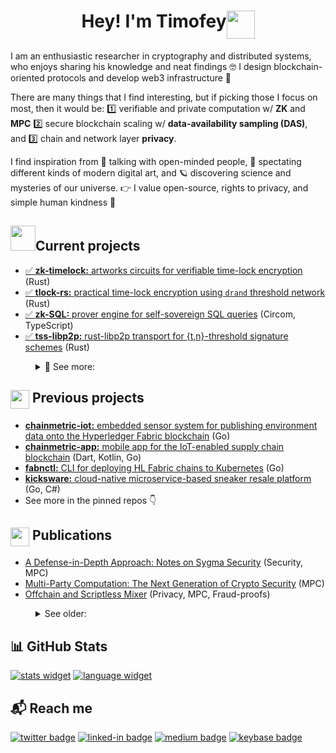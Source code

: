 <h1 align="center">
  Hey! I'm Timofey<img align="top" src="https://media.giphy.com/media/vAi1XUShhkPpx9bEP4/giphy.gif" width="45">
</h1>

I am an enthusiastic researcher in cryptography and distributed systems, who enjoys sharing his knowledge and neat findings 🤓 I design blockchain-oriented protocols and develop web3 infrastructure 🌉 

There are many things that I find interesting, but if picking those I focus on most, then it would be: 1️⃣ verifiable and private computation w/ **ZK** and **MPC** 2️⃣ secure blockchain scaling w/ **data-availability sampling (DAS)**, and 3️⃣ chain and network layer **privacy**.

I find inspiration from 👥 talking with open-minded people, 🎨 spectating different kinds of modern digital art, and 🪐 discovering science and mysteries of our universe. 👉 I value open-source, rights to privacy, and simple human kindness 🤗

## <img src="https://github.com/timoth-y/timoth-y/blob/master/assets/coding.gif?raw=true" width="40">Current projects
- [✅ **zk-timelock:** artworks circuits for verifiable time-lock encryption](https://github.com/timoth-y/zk-timelock) (Rust)
- [✅ **tlock-rs:** practical time-lock encryption using `drand` threshold network](https://github.com/timoth-y/tlock-rs) (Rust)
- [✅ **zk-SQL:** prover engine for self-sovereign SQL queries](https://github.com/timoth-y/zk-SQL) (Circom, TypeScript)
- [✅ **tss-libp2p:** rust-libp2p transport for {t,n}-threshold signature schemes](https://github.com/timoth-y/tss-libp2p) (Rust)
<dl>
<dd>
<details>
<summary> 👀 See more: </summary>
	<li><a href="https://github.com/timoth-y/two-party-adapto">✅ <b>2-party-adaptor:</b> joint adaptor signatures generation </a> (Rust)</li>
  <li><a href="https://github.com/timoth-y/contangle-zkcp">❄️ <b>contangle-zkcp:</b> universal zero-knowledge contingent payments </a> (Rust)</li>
  <li><a href="https://github.com/ChainSafe/go-signature-adaptor">✅ <b>go-signature-adaptor:</b> pure Go implementation of ECDSA signature adaptors</a> (Go)</li>
  <li><a href="https://github.com/timoth-y/obsidian-ticktick">❄️ <b>obsidian-ticktick:</b> sync Obsidian checklists with TickTick</a> (TypeScript)</li>
  <li><a href="https://github.com/timoth-y/obsidian-hackmd">❄️ <b>obsidian-hackmd:</b> publish Obsidian notes to HackMD</a> (TypeScript)</li>
</details>
</dd>
</dl>

## <img align="top" src="https://media.giphy.com/media/l4Ah2V9VDkRHCL7cE9/giphy.gif" width="30"> Previous projects
- [**chainmetric-iot:** embedded sensor system for publishing environment data onto the Hyperledger Fabric blockchain](https://github.com/timoth-y/chainmetric-iot) (Go)
- [**chainmetric-app:** mobile app for the IoT-enabled supply chain blockchain](https://github.com/timoth-y/chainmetric-app) (Dart, Kotlin, Go)
- [**fabnctl:** CLI for deploying HL Fabric chains to Kubernetes](https://github.com/timoth-y/fabnctl) (Go)
- [**kicksware:** cloud-native microservice-based sneaker resale platform](https://github.com/timoth-y/kicksware-platform) (Go, C#)
- See more in the pinned repos 👇

## <img align="top" src="https://media.giphy.com/media/p0Ac5EAhR9pm8uLMlQ/giphy.gif" width="30"> Publications
- [A Defense-in-Depth Approach: Notes on Sygma Security](https://medium.com/buildwithsygma/a-defense-in-depth-approach-notes-on-sygma-security-af7521c79ddb) (Security, MPC)
- [Multi-Party Computation: The Next Generation of Crypto Security](https://medium.com/buildwithsygma/multi-party-computation-the-next-generation-of-crypto-security-d83d60d622d0) (MPC)
- [Offchain and Scriptless Mixer](https://ethresear.ch/t/offchain-and-scriptless-mixer/12851) (Privacy, MPC, Fraud-proofs)
<dl>
<dd>
<details>
  <summary> See older: </summary>
  <li><a href="https://github.com/timoth-y/elastic-bridge/blob/main/ElasticBridgePaper.pdf">Elastic-Bridge: trustless bridge for transferring rebase currencies</a> (Interoperability)</li>
  <li><a href="https://medium.com/better-programming/how-to-implement-your-distributed-filesystem-with-glusterfs-and-kubernetes-83ee7f5f834f">How to Implement Your Distributed Filesystem With GlusterFS And Kubernetes</a> (DevOps)</li>
   <li><a href="https://medium.com/better-programming/what-makes-go-so-different-eb0648498ce0">What Makes Go So Different?</a> (Programming)</li>
</details>
</dd>
</dl>

## 📊 GitHub Stats

[![stats widget]][timothy-user]
[![language widget]][timothy-user]
<!-- [![activity graph]][timothy-user] -->

<!-- https://github.com/ashutosh00710/github-readme-activity-graph -->

[timothy-user]: https://github.com/timoth-y/timoth-y

[stats widget]: https://github-readme-stats.vercel.app/api?username=timoth-y&hide=issues&show_icons=true&line_height=25&count_private=true&title_color=C9D1D9&text_color=c9cacc&icon_color=04AFD3&bg_color=121820&hide_border=true&custom_title=Timothy's%20GitHub%20Stats
[language widget]: https://github-readme-stats.vercel.app/api/top-langs/?username=timoth-y&langs_count=6&hide=css,html,less&line_height=25&title_color=C9D1D9&text_color=c9cacc&icon_color=04AFD3&bg_color=121820&count_private=true&hide_border=true&layout=compact&card_width=265
[activity graph]: https://activity-graph.herokuapp.com/graph?username=timoth-y&bg_color=0D1117&title_color=C9D1D9&color=c9cacc&line=04AFD3&point=04AFD3&hide_border=true&custom_title=Timothy's%20Contribution%20Graph

## 📬 Reach me

[![twitter badge]](https://twitter.com/ethotim)
[![linked-in badge]](https://www.linkedin.com/in/timoth-y)
[![medium badge]](https://medium.com/@timofe-y)
[![keybase badge]](https://keybase.io/ethotim)

[linked-in badge]: https://img.shields.io/badge/linkedin-0A66C2?&style=for-the-badge&logo=linkedin&logoColor=white
[medium badge]: https://img.shields.io/badge/medium-000000?&style=for-the-badge&logo=medium&logoColor=white
[telegram badge]: https://img.shields.io/badge/Telegram-26A5E4?&style=for-the-badge&logo=telegram&logoColor=white
[twitter badge]: https://img.shields.io/badge/Twitter-1DA1F2?&style=for-the-badge&logo=twitter&logoColor=white
[keybase badge]: https://img.shields.io/badge/Keybase-3663ea?&style=for-the-badge&logo=keybase&logoColor=white
